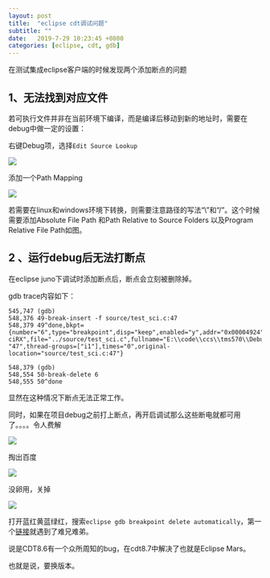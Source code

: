 ```yaml
---
layout: post
title:  "eclipse cdt调试问题"
subtitle: ""
date:   2019-7-29 10:23:45 +0800
categories: [eclipse, cdt, gdb]
---
```


在测试集成eclipse客户端的时候发现两个添加断点的问题

## 1、无法找到对应文件

若可执行文件并非在当前环境下编译，而是编译后移动到新的地址时，需要在debug中做一定的设置：

右键Debug项，选择`Edit Source Lookup`

![](E:\bitbucket-code\Rickylss.github.io\pictures\eclipse_debug1.png)

添加一个Path Mapping

![](E:\bitbucket-code\Rickylss.github.io\pictures\eclipse_debug2.png)

若需要在linux和windows环境下转换，则需要注意路径的写法“\”和“/”。这个时候需要添加Absolute File Path 和Path Relative to Source Folders 以及Program Relative File Path如图。

## 2 、运行debug后无法打断点

在eclipse juno下调试时添加断点后，断点会立刻被删除掉。

gdb trace内容如下：

```
545,747 (gdb) 
548,376 49-break-insert -f source/test_sci.c:47
548,379 49^done,bkpt={number="6",type="breakpoint",disp="keep",enabled="y",addr="0x00004924",func="s\
ciRX",file="../source/test_sci.c",fullname="E:\\code\\ccs\\tms570\\Debug/../source/test_sci.c",line=\
"47",thread-groups=["i1"],times="0",original-location="source/test_sci.c:47"}
```

```
548,379 (gdb) 
548,554 50-break-delete 6
548,555 50^done
```

显然在这种情况下断点无法正常工作。

同时，如果在项目debug之前打上断点，再开启调试那么这些断电就都可用了。。。。令人费解

![](E:\bitbucket-code\Rickylss.github.io\pictures\emoji_naotou.jpg)

掏出百度

![](E:\bitbucket-code\Rickylss.github.io\pictures\emoji_xixi.jpg)

没卵用，关掉

![](E:\bitbucket-code\Rickylss.github.io\pictures\emoji_biechishi.jpg)

打开蓝红黄蓝绿红，搜索`eclipse gdb breakpoint delete automatically`，第一个[链接](https://stackoverflow.com/questions/34821261/why-do-my-eclipse-cdt-breakpoints-get-deleted-immediately-after-they-are-added)就遇到了难兄难弟。

说是CDT8.6有一个众所周知的bug，在cdt8.7中解决了也就是Eclipse Mars。

也就是说，要换版本。

